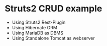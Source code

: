 # Struts2 CRUD example
* Using Struts2 Rest-Plugin
* Using Hibernate ORM
* Using MariaDB as DBMS
* Using Standalone Tomcat as webserver
